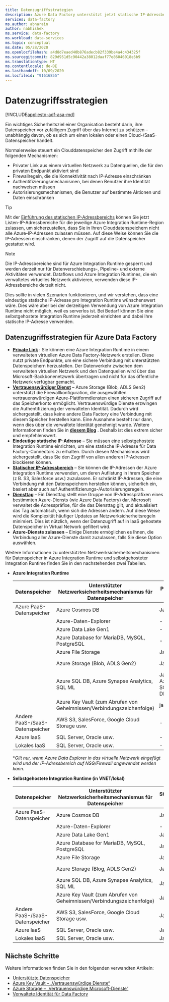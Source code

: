 ```yaml
---
title: Datenzugriffsstrategien
description: Azure Data Factory unterstützt jetzt statische IP-Adressbereiche.
services: data-factory
ms.author: abnarain
author: nabhishek
ms.service: data-factory
ms.workload: data-services
ms.topic: conceptual
ms.date: 05/28/2020
ms.openlocfilehash: a4d8d7eaed40b876adecb82f339be4a4c434325f
ms.sourcegitcommit: 829d951d5c90442a38012daaf77e86046018e5b9
ms.translationtype: HT
ms.contentlocale: de-DE
ms.lasthandoff: 10/09/2020
ms.locfileid: "91616855"
---
```

# <a name="data-access-strategies"></a>Datenzugriffsstrategien

[!INCLUDE[appliesto-adf-asa-md](includes/appliesto-adf-asa-md.md)]

Ein wichtiges Sicherheitsziel einer Organisation besteht darin, ihre Datenspeicher vor zufälligem Zugriff über das Internet zu schützen – unabhängig davon, ob es sich um einen lokalen oder einen Cloud-/SaaS-Datenspeicher handelt. 

Normalerweise steuert ein Clouddatenspeicher den Zugriff mithilfe der folgenden Mechanismen:
* Privater Link aus einem virtuellen Netzwerk zu Datenquellen, die für den privaten Endpunkt aktiviert sind
* Firewallregeln, die die Konnektivität nach IP-Adresse einschränken
* Authentifizierungsmechanismen, bei denen Benutzer ihre Identität nachweisen müssen
* Autorisierungsmechanismen, die Benutzer auf bestimmte Aktionen und Daten einschränken

> [!TIP]
> Mit der [Einführung des statischen IP-Adressbereichs](https://docs.microsoft.com/azure/data-factory/azure-integration-runtime-ip-addresses) können Sie jetzt Listen-IP-Adressbereiche für die jeweilige Azure Integration Runtime-Region zulassen, um sicherzustellen, dass Sie in Ihren Clouddatenspeichern nicht alle Azure-IP-Adressen zulassen müssen. Auf diese Weise können Sie die IP-Adressen einschränken, denen der Zugriff auf die Datenspeicher gestattet wird.

> [!NOTE] 
> Die IP-Adressbereiche sind für Azure Integration Runtime gesperrt und werden derzeit nur für Datenverschiebungs-, Pipeline- und externe Aktivitäten verwendet. Dataflows und Azure Integration Runtimes, die ein verwaltetes virtuelles Netzwerk aktivieren, verwenden diese IP-Adressbereiche derzeit nicht. 

Dies sollte in vielen Szenarien funktionieren, und wir verstehen, dass eine eindeutige statische IP-Adresse pro Integration Runtime wünschenswert wäre. Dies wäre aber bei der derzeitigen Verwendung von Azure Integration Runtime nicht möglich, weil es serverlos ist. Bei Bedarf können Sie eine selbstgehostete Integration Runtime jederzeit einrichten und dabei Ihre statische IP-Adresse verwenden. 

## <a name="data-access-strategies-through-azure-data-factory"></a>Datenzugriffsstrategien für Azure Data Factory

* **[Private Link](https://docs.microsoft.com/azure/private-link/private-link-overview)** : Sie können eine Azure Integration Runtime in einem verwalteten virtuellen Azure Data Factory-Netzwerk erstellen. Diese nutzt private Endpunkte, um eine sichere Verbindung mit unterstützten Datenspeichern herzustellen. Der Datenverkehr zwischen dem verwalteten virtuellen Netzwerk und den Datenquellen wird über das Microsoft-Backbonenetzwerk übertragen und nicht für das öffentliche Netzwerk verfügbar gemacht.
* **[Vertrauenswürdiger Dienst](https://docs.microsoft.com/azure/storage/common/storage-network-security#exceptions)** – Azure Storage (Blob, ADLS Gen2) unterstützt die Firewallkonfiguration, die ausgewählten vertrauenswürdigen Azure-Plattformdiensten einen sicheren Zugriff auf das Speicherkonto ermöglicht. Vertrauenswürdige Dienste erzwingen die Authentifizierung der verwalteten Identität. Dadurch wird sichergestellt, dass keine andere Data Factory eine Verbindung mit diesem Speicher herstellen kann. Eine Ausnahme besteht nur dann, wenn dies über die verwaltete Identität genehmigt wurde. Weitere Informationen finden Sie in **[diesem Blog](https://techcommunity.microsoft.com/t5/azure-data-factory/data-factory-is-now-a-trusted-service-in-azure-storage-and-azure/ba-p/964993)** . Deshalb ist dies extrem sicher und empfehlenswert. 
* **Eindeutige statische IP-Adresse** – Sie müssen eine selbstgehostete Integration Runtime einrichten, um eine statische IP-Adresse für Data Factory-Connectors zu erhalten. Durch diesen Mechanismus wird sichergestellt, dass Sie den Zugriff von allen anderen IP-Adressen blockieren können. 
* **[Statischer IP-Adressbereich](https://docs.microsoft.com/azure/data-factory/azure-integration-runtime-ip-addresses)** – Sie können die IP-Adressen der Azure Integration Runtime verwenden, um deren Auflistung in Ihrem Speicher (z B. S3, Salesforce usw.) zuzulassen. Er schränkt IP-Adressen, die eine Verbindung mit den Datenspeichern herstellen können, sicherlich ein, basiert aber auch auf Authentifizierungs-/Autorisierungsregeln.
* **[Diensttag](https://docs.microsoft.com/azure/virtual-network/service-tags-overview)** – Ein Diensttag stellt eine Gruppe von IP-Adresspräfixen eines bestimmten Azure-Diensts (wie Azure Data Factory) dar. Microsoft verwaltet die Adresspräfixe, für die das Diensttag gilt, und aktualisiert das Tag automatisch, wenn sich die Adressen ändern. Auf diese Weise wird die Komplexität häufiger Updates an Netzwerksicherheitsregeln minimiert. Dies ist nützlich, wenn der Datenzugriff auf in IaaS gehostete Datenspeicher in Virtual Network gefiltert wird.
* **Azure-Dienste zulassen** – Einige Dienste ermöglichen es Ihnen, die Verbindung aller Azure-Dienste damit zuzulassen, falls Sie diese Option auswählen. 

Weitere Informationen zu unterstützten Netzwerksicherheitsmechanismen für Datenspeicher in Azure Integration Runtime und selbstgehosteter Integration Runtime finden Sie in den nachstehenden zwei Tabellen.  
* **Azure Integration Runtime**

    | Datenspeicher                  | Unterstützter Netzwerksicherheitsmechanismus für Datenspeicher | Private Link     | Vertrauenswürdiger Dienst     | Statischer IP-Adressbereich | Diensttags | Azure-Dienste zulassen |
    |------------------------------|-------------------------------------------------------------|---------------------|-----------------|--------------|----------------------|-----------------|
    | Azure PaaS-Datenspeicher       | Azure Cosmos DB                                     | Ja              | -                   | Ja             | -            | Ja                  |
    |                              | Azure-Daten-Explorer                                 | -                | -                   | Ja*            | Ja*         | -                    |
    |                              | Azure Data Lake Gen1                                | -                | -                   | Ja             | -            | Ja                  |
    |                              | Azure Database for MariaDB, MySQL, PostgreSQL       | -                | -                   | Ja             | -            | Ja                  |
    |                              | Azure File Storage                                  | Ja              | -                   | Ja             | -            | .                    |
    |                              | Azure Storage (Blob, ADLS Gen2)                     | Ja              | Ja (nur MSI-Authentifizierung) | Ja             | -            | .                    |
    |                              | Azure SQL DB, Azure Synapse Analytics, SQL ML  | Ja (nur Azure SQL DB/DW)        | -                   | Ja             | -            | Ja                  |
    |                              | Azure Key Vault (zum Abrufen von Geheimnissen/Verbindungszeichenfolge) | ja      | Ja                 | Ja             | -            | -                    |
    | Andere PaaS-/SaaS-Datenspeicher | AWS S3, SalesForce, Google Cloud Storage usw.    | -                | -                   | Ja             | -            | -                    |
    | Azure laaS                   | SQL Server, Oracle usw.                          | -                | -                   | Ja             | Ja          | -                    |
    | Lokales IaaS              | SQL Server, Oracle usw.                          | -                | -                   | Ja             | -            | -                    |
    
    **Gilt nur, wenn Azure Data Explorer in das virtuelle Netzwerk eingefügt wird und der IP-Adressbereich auf NSG/Firewall angewendet werden kann.* 

* **Selbstgehostete Integration Runtime (in VNET/lokal)**
    
    | Datenspeicher                  | Unterstützter Netzwerksicherheitsmechanismus für Datenspeicher         | Statische IP | Vertrauenswürdige Dienste  |
    |--------------------------------|---------------------------------------------------------------|-----------|---------------------|
    | Azure PaaS-Datenspeicher       | Azure Cosmos DB                                               | Ja       | -                   |
    |                                | Azure-Daten-Explorer                                           | -         | -                   |
    |                                | Azure Data Lake Gen1                                          | Ja       | -                   |
    |                                | Azure Database for MariaDB, MySQL, PostgreSQL               | Ja       | -                   |
    |                                | Azure File Storage                                            | Ja       | -                   |
    |                                | Azure Storage (Blog, ADLS Gen2)                             | Ja       | Ja (nur MSI-Authentifizierung) |
    |                                | Azure SQL DB, Azure Synapse Analytics, SQL ML          | Ja       | -                   |
    |                                | Azure Key Vault (zum Abrufen von Geheimnissen/Verbindungszeichenfolge) | Ja       | Ja                 |
    | Andere PaaS-/SaaS-Datenspeicher | AWS S3, SalesForce, Google Cloud Storage usw.              | Ja       | -                   |
    | Azure laaS                     | SQL Server, Oracle usw.                                  | Ja       | -                   |
    | Lokales laaS              | SQL Server, Oracle usw.                                  | Ja       | -                   |    

## <a name="next-steps"></a>Nächste Schritte

Weitere Informationen finden Sie in den folgenden verwandten Artikeln:
* [Unterstützte Datenspeicher](https://docs.microsoft.com/azure/data-factory/copy-activity-overview#supported-data-stores-and-formats)
* [Azure Key Vault – „Vertrauenswürdige Dienste“](https://docs.microsoft.com/azure/key-vault/key-vault-overview-vnet-service-endpoints#trusted-services)
* [Azure Storage – „Vertrauenswürdige Microsoft-Dienste“](https://docs.microsoft.com/azure/storage/common/storage-network-security#trusted-microsoft-services)
* [Verwaltete Identität für Data Factory](https://docs.microsoft.com/azure/data-factory/data-factory-service-identity)
